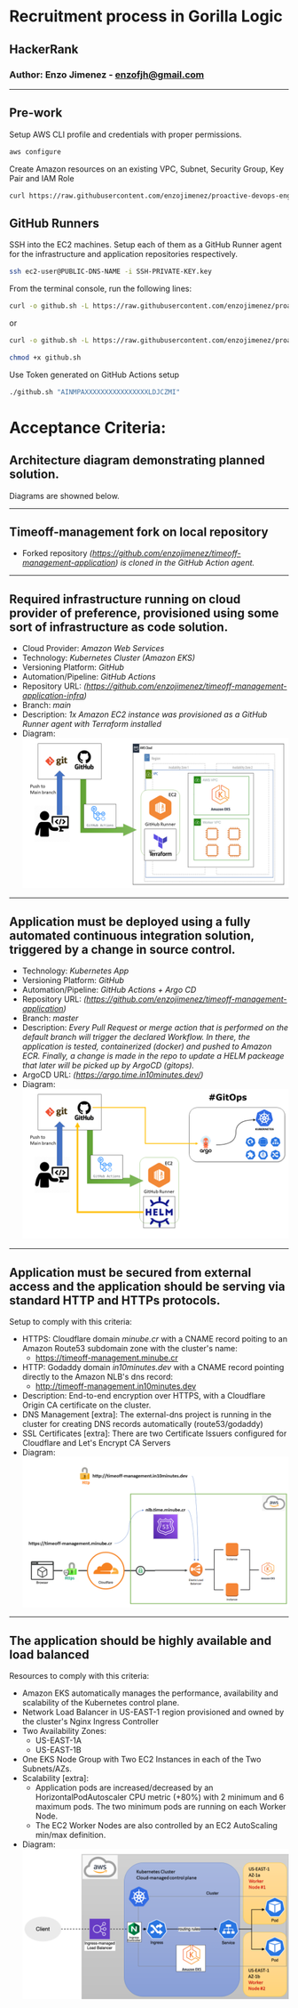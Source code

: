 # Recruitment process in Gorilla Logic
## HackerRank
### Author: Enzo Jimenez - enzofjh@gmail.com

<hr>

## Pre-work

Setup AWS CLI profile and credentials with proper permissions.
```sh
aws configure
```
Create Amazon resources on an existing VPC, Subnet, Security Group, Key Pair and IAM Role
```sh
curl https://raw.githubusercontent.com/enzojimenez/proactive-devops-engineer-senior/main/pre-work/aws.sh | bash
```

## GitHub Runners

SSH into the EC2 machines. Setup each of them as a GitHub Runner agent for the infrastructure and application repositories respectively.
```sh
ssh ec2-user@PUBLIC-DNS-NAME -i SSH-PRIVATE-KEY.key
```
From the terminal console, run the following lines:
```sh
curl -o github.sh -L https://raw.githubusercontent.com/enzojimenez/proactive-devops-engineer-senior/main/pre-work/ec2-setup-infra.sh
```
or
```sh
curl -o github.sh -L https://raw.githubusercontent.com/enzojimenez/proactive-devops-engineer-senior/main/pre-work/ec2-setup-app.sh
```
```sh
chmod +x github.sh
```
Use Token generated on GitHub Actions setup
```sh
./github.sh "AINMPAXXXXXXXXXXXXXXXXLDJCZMI"
```

# Acceptance Criteria:

## Architecture diagram demonstrating planned solution.
Diagrams are showned below.
<hr>

## Timeoff-management fork on local repository
* Forked repository _(https://github.com/enzojimenez/timeoff-management-application) is cloned in the GitHub Action agent._
<hr>

## Required infrastructure running on cloud provider of preference, provisioned using some sort of infrastructure as code solution.
* Cloud Provider: _Amazon Web Services_
* Technology: _Kubernetes Cluster (Amazon EKS)_
* Versioning Platform: _GitHub_
* Automation/Pipeline: _GitHub Actions_
* Repository URL: _(https://github.com/enzojimenez/timeoff-management-application-infra)_
* Branch: _main_
* Description: _1x Amazon EC2 instance was provisioned as a GitHub Runner agent with Terraform installed_
* Diagram: <img src="images/GorillaLogic/Slide1.PNG" />
<hr>

## Application must be deployed using a fully automated continuous integration solution, triggered by a change in source control.
* Technology: _Kubernetes App_
* Versioning Platform: _GitHub_
* Automation/Pipeline: _GitHub Actions + Argo CD_
* Repository URL: _(https://github.com/enzojimenez/timeoff-management-application)_
* Branch: _master_
* Description: _Every Pull Request or merge action that is performed on the default branch will trigger the declared Workflow. In there, the application is tested, containerized (docker) and pushed to Amazon ECR. Finally, a change is made in the repo to update a HELM packeage that later will be picked up by ArgoCD (gitops)._
* ArgoCD URL: _(https://argo.time.in10minutes.dev/)_
* Diagram: <img src="images/GorillaLogic/Slide3.PNG" />
<hr>

## Application must be secured from external access and the application should be serving via standard HTTP and HTTPs protocols.
Setup to comply with this criteria:
<ul>
<li>HTTPS: Cloudflare domain <i>minube.cr</i> with a CNAME record poiting to an Amazon Route53 subdomain zone with the cluster's name:<ul><li><a href="https://timeoff-management.minube.cr/login" target="_blank">https://timeoff-management.minube.cr</a></li></ul></li>
<li>HTTP: Godaddy domain <i>in10minutes.dev</i> with a CNAME record pointing directly to the Amazon NLB's dns record:<ul><li><a href="http://timeoff-management.in10minutes.dev/login" target="_blank">http://timeoff-management.in10minutes.dev</a></li></ul></li>
<li>Description: End-to-end encryption over HTTPS, with a Cloudflare Origin CA certificate on the cluster.</li>
<li>DNS Management [extra]: The external-dns project is running in the cluster for creating DNS records automatically (route53/godaddy)</li>
<li>SSL Certificates [extra]: There are two Certificate Issuers configured for Cloudflare and Let's Encrypt CA Servers</li>
<li>Diagram: <img src="images/GorillaLogic/Slide4.PNG" /></li>
</ul>
<hr>

## The application should be highly available and load balanced
Resources to comply with this criteria:
<ul>
<li>Amazon EKS automatically manages the performance, availability and scalability of the Kubernetes control plane.</li>
<li>Network Load Balancer in US-EAST-1 region provisioned and owned by the cluster's Nginx Ingress Controller</li>
<li>Two Availability Zones:<ul>
<li>US-EAST-1A</li>
<li>US-EAST-1B</li>
</ul></li>
<li>One EKS Node Group with Two EC2 Instances in each of the Two Subnets/AZs.</li>
<li>Scalability [extra]:<ul>
<li>Application pods are increased/decreased by an HorizontalPodAutoscaler CPU metric (+80%) with 2 minimum and 6 maximum pods. The two minimum pods are running on each Worker Node.</li>
<li>The EC2 Worker Nodes are also controlled by an EC2 AutoScaling min/max definition.</li>
</ul>
<li>Diagram: <img src="images/GorillaLogic/Slide2.PNG" /></li>
</ul>